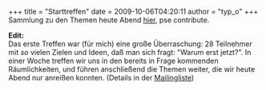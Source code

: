 +++
title = "Starttreffen"
date = 2009-10-06T04:20:11
author = "typ_o"
+++
Sammlung zu den Themen heute Abend
[hier](http://flipdot.org/wiki/index.php?title=Flipdot_Treffen/2009-10-06),
pse contribute.  
  
**Edit:**  
Das erste Treffen war (für mich) eine große Überraschung: 28 Teilnehmer
mit *so* vielen Zielen und Ideen, daß man sich fragt: "Warum erst
jetzt?". In einer Woche treffen wir uns in den bereits in Frage
kommenden Räumlichkeiten, und führen anschließend die Themen weiter, die
wir heute Abend nur anreißen konnten. (Details in der
[Mailingliste](http://flipdot.org/blog/index.php?/pages/contactform.html))
